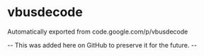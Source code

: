 # vbusdecode
Automatically exported from code.google.com/p/vbusdecode

-- This was added here on GitHub to preserve it for the future. --
